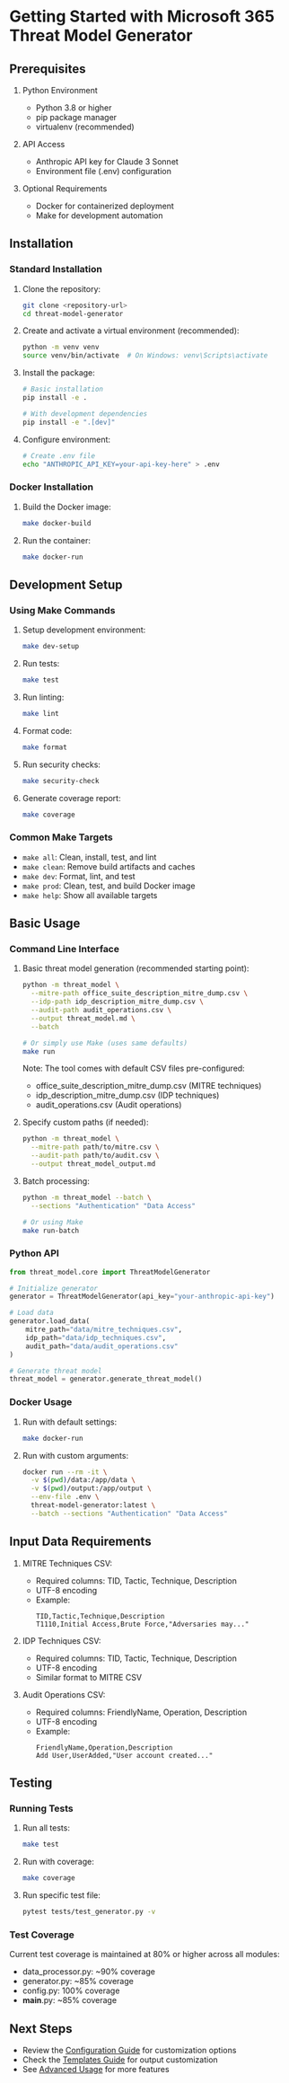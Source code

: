 # Getting Started with Microsoft 365 Threat Model Generator

## Prerequisites

1. Python Environment
   - Python 3.8 or higher
   - pip package manager
   - virtualenv (recommended)

2. API Access
   - Anthropic API key for Claude 3 Sonnet
   - Environment file (.env) configuration

3. Optional Requirements
   - Docker for containerized deployment
   - Make for development automation

## Installation

### Standard Installation

1. Clone the repository:
   ```bash
   git clone <repository-url>
   cd threat-model-generator
   ```

2. Create and activate a virtual environment (recommended):
   ```bash
   python -m venv venv
   source venv/bin/activate  # On Windows: venv\Scripts\activate
   ```

3. Install the package:
   ```bash
   # Basic installation
   pip install -e .

   # With development dependencies
   pip install -e ".[dev]"
   ```

4. Configure environment:
   ```bash
   # Create .env file
   echo "ANTHROPIC_API_KEY=your-api-key-here" > .env
   ```

### Docker Installation

1. Build the Docker image:
   ```bash
   make docker-build
   ```

2. Run the container:
   ```bash
   make docker-run
   ```

## Development Setup

### Using Make Commands

1. Setup development environment:
   ```bash
   make dev-setup
   ```

2. Run tests:
   ```bash
   make test
   ```

3. Run linting:
   ```bash
   make lint
   ```

4. Format code:
   ```bash
   make format
   ```

5. Run security checks:
   ```bash
   make security-check
   ```

6. Generate coverage report:
   ```bash
   make coverage
   ```

### Common Make Targets

- `make all`: Clean, install, test, and lint
- `make clean`: Remove build artifacts and caches
- `make dev`: Format, lint, and test
- `make prod`: Clean, test, and build Docker image
- `make help`: Show all available targets

## Basic Usage

### Command Line Interface

1. Basic threat model generation (recommended starting point):
   ```bash
   python -m threat_model \
     --mitre-path office_suite_description_mitre_dump.csv \
     --idp-path idp_description_mitre_dump.csv \
     --audit-path audit_operations.csv \
     --output threat_model.md \
     --batch

   # Or simply use Make (uses same defaults)
   make run
   ```

   Note: The tool comes with default CSV files pre-configured:
   - office_suite_description_mitre_dump.csv (MITRE techniques)
   - idp_description_mitre_dump.csv (IDP techniques)
   - audit_operations.csv (Audit operations)

2. Specify custom paths (if needed):
   ```bash
   python -m threat_model \
     --mitre-path path/to/mitre.csv \
     --audit-path path/to/audit.csv \
     --output threat_model_output.md
   ```

3. Batch processing:
   ```bash
   python -m threat_model --batch \
     --sections "Authentication" "Data Access"

   # Or using Make
   make run-batch
   ```

### Python API

```python
from threat_model.core import ThreatModelGenerator

# Initialize generator
generator = ThreatModelGenerator(api_key="your-anthropic-api-key")

# Load data
generator.load_data(
    mitre_path="data/mitre_techniques.csv",
    idp_path="data/idp_techniques.csv",
    audit_path="data/audit_operations.csv"
)

# Generate threat model
threat_model = generator.generate_threat_model()
```

### Docker Usage

1. Run with default settings:
   ```bash
   make docker-run
   ```

2. Run with custom arguments:
   ```bash
   docker run --rm -it \
     -v $(pwd)/data:/app/data \
     -v $(pwd)/output:/app/output \
     --env-file .env \
     threat-model-generator:latest \
     --batch --sections "Authentication" "Data Access"
   ```

## Input Data Requirements

1. MITRE Techniques CSV:
   - Required columns: TID, Tactic, Technique, Description
   - UTF-8 encoding
   - Example:
     ```csv
     TID,Tactic,Technique,Description
     T1110,Initial Access,Brute Force,"Adversaries may..."
     ```

2. IDP Techniques CSV:
   - Required columns: TID, Tactic, Technique, Description
   - UTF-8 encoding
   - Similar format to MITRE CSV

3. Audit Operations CSV:
   - Required columns: FriendlyName, Operation, Description
   - UTF-8 encoding
   - Example:
     ```csv
     FriendlyName,Operation,Description
     Add User,UserAdded,"User account created..."
     ```

## Testing

### Running Tests

1. Run all tests:
   ```bash
   make test
   ```

2. Run with coverage:
   ```bash
   make coverage
   ```

3. Run specific test file:
   ```bash
   pytest tests/test_generator.py -v
   ```

### Test Coverage

Current test coverage is maintained at 80% or higher across all modules:
- data_processor.py: ~90% coverage
- generator.py: ~85% coverage
- config.py: 100% coverage
- __main__.py: ~85% coverage

## Next Steps
- Review the [Configuration Guide](configuration.md) for customization options
- Check the [Templates Guide](templates.md) for output customization
- See [Advanced Usage](advanced_usage.md) for more features
